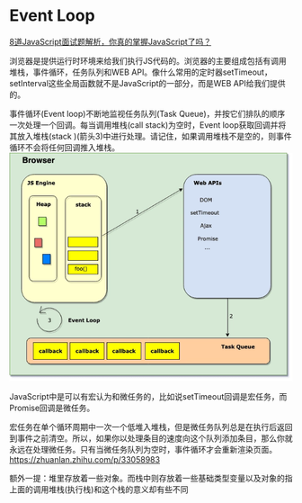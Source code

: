 # Event Loop

[8道JavaScript面试题解析，你真的掌握JavaScript了吗？](https://juejin.im/post/5d4d64d1e51d4561ff6667de)

浏览器是提供运行时环境来给我们执行JS代码的。浏览器的主要组成包括有调用堆栈，事件循环，任务队列和WEB API。像什么常用的定时器setTimeout，setInterval这些全局函数就不是JavaScript的一部分，而是WEB API给我们提供的。

事件循环(Event loop)不断地监视任务队列(Task Queue)，并按它们排队的顺序一次处理一个回调。每当调用堆栈(call stack)为空时，Event loop获取回调并将其放入堆栈(stack )(箭头3)中进行处理。请记住，如果调用堆栈不是空的，则事件循环不会将任何回调推入堆栈。
![avatar](e-1.png)

JavaScript中是可以有宏认为和微任务的，比如说setTimeout回调是宏任务，而Promise回调是微任务。

宏任务在单个循环周期中一次一个低堆入堆栈，但是微任务队列总是在执行后返回到事件之前清空。所以，如果你以处理条目的速度向这个队列添加条目，那么你就永远在处理微任务。只有当微任务队列为空时，事件循环才会重新渲染页面。
https://zhuanlan.zhihu.com/p/33058983

额外一提：堆里存放着一些对象。而栈中则存放着一些基础类型变量以及对象的指
上面的调用堆栈(执行栈)和这个栈的意义却有些不同
